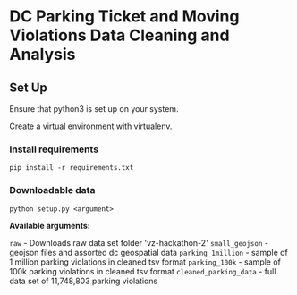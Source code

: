 # DC Parking Ticket and Moving Violations Data Cleaning and Analysis

## Set Up

Ensure that python3 is set up on your system.

Create a virtual environment with virtualenv.

### Install requirements

`pip install -r requirements.txt`


### Downloadable data

`python setup.py <argument>`

**Available arguments:**

`raw` - Downloads raw data set folder 'vz-hackathon-2'
`small_geojson` - geojson files and assorted dc geospatial data
`parking_1million` - sample of 1 million parking violations in cleaned tsv format
`parking_100k` - sample of 100k parking violations in cleaned tsv format
`cleaned_parking_data` - full data set of 11,748,803 parking violations
